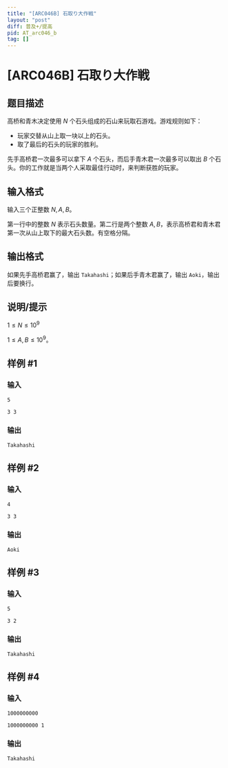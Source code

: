 ```yaml
---
title: "[ARC046B] 石取り大作戦"
layout: "post"
diff: 普及+/提高
pid: AT_arc046_b
tag: []
---
```


# [ARC046B] 石取り大作戦

## 题目描述

高桥和青木决定使用 $N$ 个石头组成的石山来玩取石游戏。游戏规则如下：

- 玩家交替从山上取一块以上的石头。
- 取了最后的石头的玩家的胜利。

先手高桥君一次最多可以拿下 $A$ 个石头，而后手青木君一次最多可以取出 $B$ 个石头。你的工作就是当两个人采取最佳行动时，来判断获胜的玩家。

## 输入格式

输入三个正整数 $N,A,B$。

第一行中的整数 $N$ 表示石头数量。第二行是两个整数 $A,B$，表示高桥君和青木君第一次从山上取下的最大石头数。有空格分隔。

## 输出格式

如果先手高桥君赢了，输出 `Takahashi`；如果后手青木君赢了，输出 `Aoki`，输出后要换行。

## 说明/提示

$1\le N\le 10^9$

$1\le A,B\le 10^9$。

## 样例 #1

### 输入

```
5
3 3
```

### 输出

```
Takahashi
```

## 样例 #2

### 输入

```
4
3 3
```

### 输出

```
Aoki
```

## 样例 #3

### 输入

```
5
3 2
```

### 输出

```
Takahashi
```

## 样例 #4

### 输入

```
1000000000
1000000000 1
```

### 输出

```
Takahashi
```

